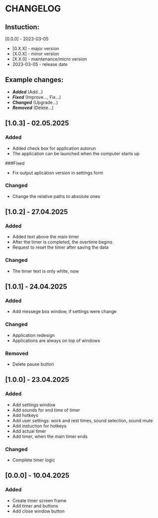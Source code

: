 # CHANGELOG

## Instuction:
[0.0.0] - 2023-03-05
- [0.X.X] - major version
- [X.0.X] - minor version
- [X.X.0] - maintenance/micro version
- 2023-03-05 - release date

## Example changes:
- ***Added*** (Add...)
- ***Fixed*** (Improve..., Fix...)
- ***Changed*** (Upgrade...)
- ***Removed*** (Delete...)

## [1.0.3] - 02.05.2025

### Added

- Added check box for application autorun
- The application can be launched when the computer starts up

###Fixed

- Fix output aplication version in settings form

### Changed

- Change the relative paths to absolute ones

## [1.0.2] - 27.04.2025

### Added

- Added text above the main timer
- After the timer is completed, the overtime begins
- Request to reset the timer after saving the data

### Changed

- The timer text is only white, now

## [1.0.1] - 24.04.2025

### Added

- Add messege box window, if settings were change

### Changed

- Application redesign
- Applications are always on top of windows

### Removed

- Delete pause button

## [1.0.0] - 23.04.2025

### Added

- Add settings window
- Add sounds for end time of timer
- Add hotkeys
- Add user settings: work and rest times, sound selection, sound mute
- Add instuction for hotkeys
- Add actual timer
- Add timer, when the main timer ends

### Changed

- Complete timer logic

## [0.0.0] - 10.04.2025

### Added

- Create timer screen frame
- Add timer and buttons
- Add close window button